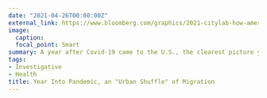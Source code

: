 ```yaml
---
date: "2021-04-26T00:00:00Z"
external_link: https://www.bloomberg.com/graphics/2021-citylab-how-americans-moved/
image:
  caption: 
  focal_point: Smart
summary: A year after Covid-19 came to the U.S., the clearest picture yet is emerging about how people moved around the nation
tags:
- Investigative
- Health
title: Year Into Pandemic, an "Urban Shuffle" of Migration
---
```

